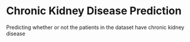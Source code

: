 # Chronic Kidney Disease Prediction
Predicting whether or not the patients in the dataset have chronic kidney disease 

